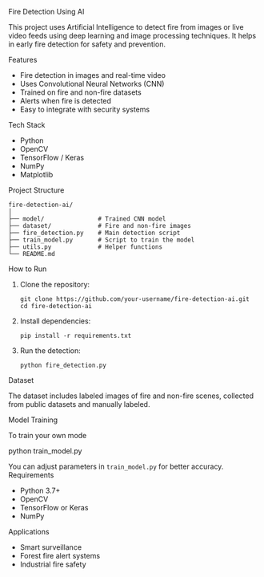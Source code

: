 Fire Detection Using AI

This project uses Artificial Intelligence to detect fire from images or live video feeds using deep learning and image processing techniques. It helps in early fire detection for safety and prevention.

Features

* Fire detection in images and real-time video
* Uses Convolutional Neural Networks (CNN)
* Trained on fire and non-fire datasets
* Alerts when fire is detected
* Easy to integrate with security systems

Tech Stack

* Python
* OpenCV
* TensorFlow / Keras
* NumPy
* Matplotlib

 Project Structure

```
fire-detection-ai/
│
├── model/               # Trained CNN model
├── dataset/             # Fire and non-fire images
├── fire_detection.py    # Main detection script
├── train_model.py       # Script to train the model
├── utils.py             # Helper functions
└── README.md
```

 How to Run

1. Clone the repository:

   ```
   git clone https://github.com/your-username/fire-detection-ai.git
   cd fire-detection-ai
   ```

2. Install dependencies:

   ```
   pip install -r requirements.txt
   ```

3. Run the detection:

   ```
   python fire_detection.py
   ```

Dataset

The dataset includes labeled images of fire and non-fire scenes, collected from public datasets and manually labeled.

Model Training

To train your own mode

python train_model.py


You can adjust parameters in `train_model.py` for better accuracy.
 Requirements

* Python 3.7+
* OpenCV
* TensorFlow or Keras
* NumPy

Applications

* Smart surveillance
* Forest fire alert systems
* Industrial fire safety




